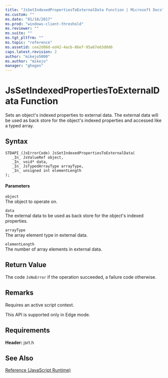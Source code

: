 ```yaml
---
title: "JsSetIndexedPropertiesToExternalData Function | Microsoft Docs"
ms.custom: ""
ms.date: "01/18/2017"
ms.prod: "windows-client-threshold"
ms.reviewer: ""
ms.suite: ""
ms.tgt_pltfrm: ""
ms.topic: "reference"
ms.assetid: cee2d86d-ed42-4acb-86ef-95a67e63d0d6
caps.latest.revision: 2
author: "mikejo5000"
ms.author: "mikejo"
manager: "ghogen"
---
```

# JsSetIndexedPropertiesToExternalData Function
Sets an object's indexed properties to external data. The external data will be used as back store for the object's indexed properties and accessed like a typed array.  
  
## Syntax  
  
```  
STDAPI_(JsErrorCode) JsSetIndexedPropertiesToExternalData(  
   _In_ JsValueRef object,  
   _In_ void* data,  
   _In_ JsTypedArrayType arrayType,  
   _In_ unsigned int elementLength  
);  
```  
  
#### Parameters  
 `object`  
 The object to operate on.  
  
 `data`  
 The external data to be used as back store for the object's indexed properties.  
  
 `arrayType`  
 The array element type in external data.  
  
 `elementLength`  
 The number of array elements in external data.  
  
## Return Value  
 The code `JsNoError` if the operation succeeded, a failure code otherwise.  
  
## Remarks  
 Requires an active script context.  
  
 This API is supported only in Edge mode.  
  
## Requirements  
 **Header:** jsrt.h  
  
## See Also  
 [Reference (JavaScript Runtime)](../chakra-hosting/reference-javascript-runtime.md)